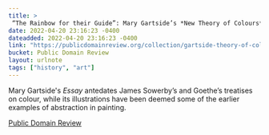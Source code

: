 ```yaml
---
title: > 
 “The Rainbow for their Guide”: Mary Gartside’s *New Theory of Colours* (1808)
date: 2022-04-20 23:16:23 -0400
dateadded: 2022-04-20 23:16:23 -0400
link: "https://publicdomainreview.org/collection/gartside-theory-of-colours"
bucket: Public Domain Review
layout: urlnote
tags: ["history", "art"]
--- 
```

Mary Gartside's *Essay* antedates James Sowerby’s and Goethe’s treatises on colour, while its illustrations have been deemed some of the earlier examples of abstraction in painting. 
 <!-- end excerpt --> 
<div class='bucket'><a class='internal-link' href='/buckets/public-domain-review'>Public Domain Review</a></div> 
